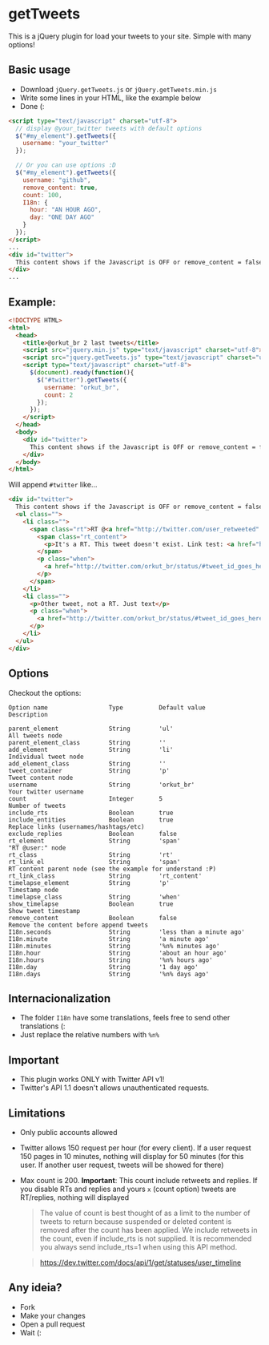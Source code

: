 getTweets
=========
This is a jQuery plugin for load your tweets to your site.
Simple with many options!


Basic usage
-----------
* Download ```jQuery.getTweets.js``` or ```jQuery.getTweets.min.js```
* Write some lines in your HTML, like the example below
* Done (:

```html
<script type="text/javascript" charset="utf-8">
  // display @your_twitter tweets with default options
  $("#my_element").getTweets({
    username: "your_twitter"
  });

  // Or you can use options :D
  $("#my_element").getTweets({
    username: "github",
    remove_content: true,
    count: 100,
    I18n: {
      hour: "AN HOUR AGO",
      day: "ONE DAY AGO"
    }
  });
</script>
...
<div id="twitter">
  This content shows if the Javascript is OFF or remove_content = false (default).
</div>
...
```


Example:
--------
```html
<!DOCTYPE HTML>
<html>
  <head>
    <title>@orkut_br 2 last tweets</title>
    <script src="jquery.min.js" type="text/javascript" charset="utf-8"></script>
    <script src="jquery.getTweets.js" type="text/javascript" charset="utf-8"></script>
    <script type="text/javascript" charset="utf-8">
      $(document).ready(function(){
        $("#twitter").getTweets({
          username: "orkut_br",
          count: 2
        });
      });
    </script>
  </head>
  <body>
    <div id="twitter">
      This content shows if the Javascript is OFF or remove_content = false (default).
    </div>
  </body>
</html>
```


Will append ```#twitter``` like...


```html
<div id="twitter">
  This content shows if the Javascript is OFF or remove_content = false (default).
  <ul class="">
    <li class="">
      <span class="rt">RT @<a href="http://twitter.com/user_retweeted" title="Retweet" target="_blank">user_retweeted</a>:
        <span class="rt_content">
          <p>It's a RT. This tweet doesn't exist. Link test: <a href="http://t.co/9qzxFBqe" title="http://bit.ly/SwSWIV" target="_blank">bit.ly/SwSWIV</a> mention: @<a href="http://twitter.com/twitter" target="_blank">twitter</a> hashtag: #<a href="http://search.twitter.com/search?q=%23test" target="_blank">test</a></p>
        </span>
        <p class="when">
          <a href="http://twitter.com/orkut_br/status/#tweet_id_goes_here" target="_blank">31 minutes ago</a>
        </p>
      </span>
    </li>
    <li class="">
      <p>Other tweet, not a RT. Just text</p>
      <p class="when">
        <a href="http://twitter.com/orkut_br/status/#tweet_id_goes_here" target="_blank">1 day ago</a>
      </p>
    </li>
  </ul>
</div>
```


Options
-------
Checkout the options:

```
Option name                 Type          Default value               Description

parent_element              String        'ul'                        All tweets node
parent_element_class        String        ''
add_element                 String        'li'                        Individual tweet node
add_element_class           String        ''
tweet_container             String        'p'                         Tweet content node
username                    String        'orkut_br'                  Your twitter username
count                       Integer       5                           Number of tweets
include_rts                 Boolean       true
include_entities            Boolean       true                        Replace links (usernames/hashtags/etc)
exclude_replies             Boolean       false
rt_element                  String        'span'                      "RT @user:" node
rt_class                    String        'rt'
rt_link_el                  String        'span'                      RT content parent node (see the example for understand :P)
rt_link_class               String        'rt_content'
timelapse_element           String        'p'                         Timestamp node
timelapse_class             String        'when'
show_timelapse              Boolean       true                        Show tweet timestamp
remove_content              Boolean       false                       Remove the content before append tweets
I18n.seconds                String        'less than a minute ago'
I18n.minute                 String        'a minute ago'
I18n.minutes                String        '%n% minutes ago'
I18n.hour                   String        'about an hour ago'
I18n.hours                  String        '%n% hours ago'
I18n.day                    String        '1 day ago'
I18n.days                   String        '%n% days ago'
```


Internacionalization
--------------------
* The folder ```I18n``` have some translations, feels free to send other translations (:
* Just replace the relative numbers with ```%n%```


Important
---------
* This plugin works ONLY with Twitter API v1!
* Twitter's API 1.1 doesn't allows unauthenticated requests.


Limitations
-----------
* Only public accounts allowed
* Twitter allows 150 request per hour (for every client).
  If a user request 150 pages in 10 minutes, nothing will display for 50 minutes (for this user. If another user request, tweets will be showed for there)
* Max count is 200.
  **Important**: This count include retweets and replies. If you disable RTs and replies and yours ```x``` (count option) tweets are RT/replies, nothing will displayed
  
    > The value of count is best thought of as a limit to the number of tweets to return because suspended or deleted content is removed after the count has been applied. We include retweets in the count, even if include_rts is not supplied. It is recommended you always send include_rts=1 when using this API method.
      
    > https://dev.twitter.com/docs/api/1/get/statuses/user_timeline


Any ideia?
----------
* Fork
* Make your changes
* Open a pull request
* Wait (: